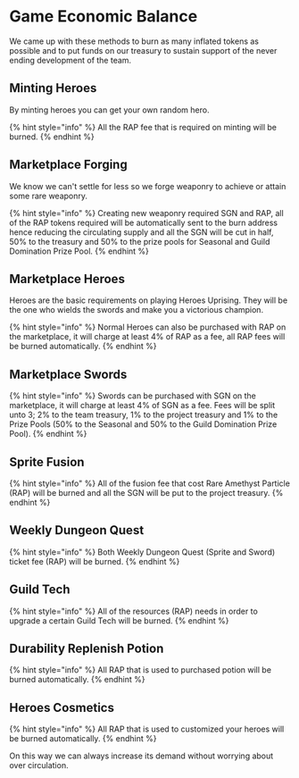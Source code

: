 # Game Economic Balance

We came up with these methods to burn as many inflated tokens as possible and to put funds on our treasury to sustain support of the never ending development of the team.

## Minting Heroes

By minting heroes you can get your own random hero.&#x20;

{% hint style="info" %}
All the RAP fee that is required on minting will be burned.
{% endhint %}

## Marketplace Forging

We know we can't settle for less so we forge weaponry to achieve or attain some rare weaponry.&#x20;

{% hint style="info" %}
Creating new weaponry required SGN and RAP, all of the RAP tokens required will be automatically sent to the burn address hence reducing the circulating supply and all the SGN will be cut in half, 50% to the treasury and 50% to the prize pools for Seasonal and Guild Domination Prize Pool.
{% endhint %}

## Marketplace Heroes

Heroes are the basic requirements on playing Heroes Uprising. They will be the one who wields the swords and make you a victorious champion.

{% hint style="info" %}
Normal Heroes can also be purchased with RAP on the marketplace, it will charge at least 4% of RAP as a fee, all RAP fees will be burned automatically.
{% endhint %}

## Marketplace Swords&#x20;

{% hint style="info" %}
Swords can be purchased with SGN on the marketplace, it will charge at least 4% of SGN as a fee. Fees will be split unto 3; 2% to the team treasury, 1% to the project treasury and 1% to the Prize Pools (50% to the Seasonal and 50% to the Guild Domination Prize Pool).
{% endhint %}

## Sprite Fusion

{% hint style="info" %}
All of the fusion fee that cost Rare Amethyst Particle (RAP) will be burned and all the SGN will be put to the project treasury.
{% endhint %}

## Weekly Dungeon Quest

{% hint style="info" %}
Both Weekly Dungeon Quest (Sprite and Sword) ticket fee (RAP) will be burned.
{% endhint %}

## Guild Tech

{% hint style="info" %}
All of the resources (RAP) needs in order to upgrade a certain Guild Tech will be burned.
{% endhint %}

## Durability Replenish Potion

{% hint style="info" %}
All RAP that is used to purchased potion will be burned automatically.
{% endhint %}

## Heroes Cosmetics

{% hint style="info" %}
All RAP that is used to customized your heroes will be burned automatically.
{% endhint %}

On this way we can always increase its demand without worrying about over circulation.
